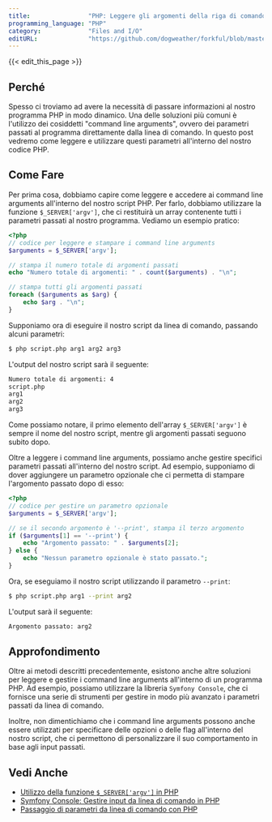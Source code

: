 ```yaml
---
title:                "PHP: Leggere gli argomenti della riga di comando"
programming_language: "PHP"
category:             "Files and I/O"
editURL:              "https://github.com/dogweather/forkful/blob/master/content/it/php/reading-command-line-arguments.md"
---
```


{{< edit_this_page >}}

## Perché

Spesso ci troviamo ad avere la necessità di passare informazioni al nostro programma PHP in modo dinamico. Una delle soluzioni più comuni è l'utilizzo dei cosiddetti "command line arguments", ovvero dei parametri passati al programma direttamente dalla linea di comando. In questo post vedremo come leggere e utilizzare questi parametri all'interno del nostro codice PHP.

## Come Fare

Per prima cosa, dobbiamo capire come leggere e accedere ai command line arguments all'interno del nostro script PHP. Per farlo, dobbiamo utilizzare la funzione `$_SERVER['argv']`, che ci restituirà un array contenente tutti i parametri passati al nostro programma. Vediamo un esempio pratico:

```PHP
<?php
// codice per leggere e stampare i command line arguments
$arguments = $_SERVER['argv'];

// stampa il numero totale di argomenti passati
echo "Numero totale di argomenti: " . count($arguments) . "\n";

// stampa tutti gli argomenti passati
foreach ($arguments as $arg) {
    echo $arg . "\n";
}
```

Supponiamo ora di eseguire il nostro script da linea di comando, passando alcuni parametri:

```bash
$ php script.php arg1 arg2 arg3
```

L'output del nostro script sarà il seguente:

```bash
Numero totale di argomenti: 4
script.php
arg1
arg2
arg3
```

Come possiamo notare, il primo elemento dell'array `$_SERVER['argv']` è sempre il nome del nostro script, mentre gli argomenti passati seguono subito dopo.

Oltre a leggere i command line arguments, possiamo anche gestire specifici parametri passati all'interno del nostro script. Ad esempio, supponiamo di dover aggiungere un parametro opzionale che ci permetta di stampare l'argomento passato dopo di esso:

```PHP
<?php
// codice per gestire un parametro opzionale
$arguments = $_SERVER['argv'];

// se il secondo argomento è '--print', stampa il terzo argomento
if ($arguments[1] == '--print') {
    echo "Argomento passato: " . $arguments[2];
} else {
    echo "Nessun parametro opzionale è stato passato.";
}
```

Ora, se eseguiamo il nostro script utilizzando il parametro `--print`:

```bash
$ php script.php arg1 --print arg2
```

L'output sarà il seguente:

```bash
Argomento passato: arg2
```

## Approfondimento

Oltre ai metodi descritti precedentemente, esistono anche altre soluzioni per leggere e gestire i command line arguments all'interno di un programma PHP. Ad esempio, possiamo utilizzare la libreria `Symfony Console`, che ci fornisce una serie di strumenti per gestire in modo più avanzato i parametri passati da linea di comando.

Inoltre, non dimentichiamo che i command line arguments possono anche essere utilizzati per specificare delle opzioni o delle flag all'interno del nostro script, che ci permettono di personalizzare il suo comportamento in base agli input passati.

## Vedi Anche

- [Utilizzo della funzione `$_SERVER['argv']` in PHP](https://www.php.net/manual/en/reserved.variables.argv.php)
- [Symfony Console: Gestire input da linea di comando in PHP](https://symfony.com/doc/current/components/console.html)
- [Passaggio di parametri da linea di comando con PHP](https://www.php.net/manual/en/features.commandline.php)